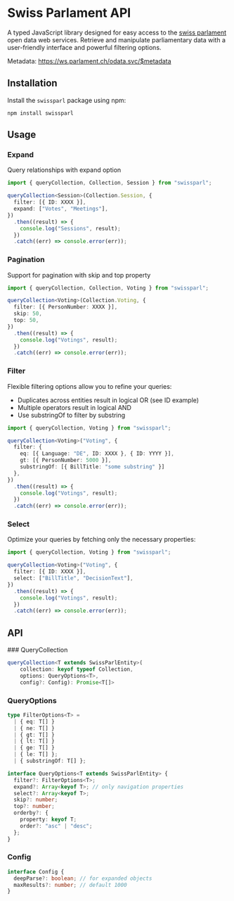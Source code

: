 # Swiss Parlament API

A typed JavaScript library designed for easy access to the [swiss parlament](https://www.parlament.ch)  open data web services. Retrieve and manipulate parliamentary data with a user-friendly interface and powerful filtering options.

Metadata: https://ws.parlament.ch/odata.svc/$metadata

## Installation

Install the `swissparl` package using npm:

`npm install swissparl`

## Usage

### Expand 

Query relationships with expand option

```typescript
import { queryCollection, Collection, Session } from "swissparl";

queryCollection<Session>(Collection.Session, {
  filter: [{ ID: XXXX }],
  expand: ["Votes", "Meetings"],
})
  .then((result) => {
    console.log("Sessions", result);
  })
  .catch((err) => console.error(err));
```

### Pagination

Support for pagination with skip and top property

```typescript
import { queryCollection, Collection, Voting } from "swissparl";

queryCollection<Voting>(Collection.Voting, {
  filter: [{ PersonNumber: XXXX }],
  skip: 50,
  top: 50,
})
  .then((result) => {
    console.log("Votings", result);
  })
  .catch((err) => console.error(err));
```

### Filter

Flexible filtering options allow you to refine your queries:

- Duplicates across entities result in logical OR (see ID example)
- Multiple operators result in logical AND
- Use substringOf to filter by substring

```typescript
import { queryCollection, Voting } from "swissparl";

queryCollection<Voting>("Voting", {
  filter: {
    eq: [{ Language: "DE", ID: XXXX }, { ID: YYYY }],
    gt: [{ PersonNumber: 5000 }],
    substringOf: [{ BillTitle: "some substring" }]
  },
})
  .then((result) => {
    console.log("Votings", result);
  })
  .catch((err) => console.error(err));
```

### Select

Optimize your queries by fetching only the necessary properties:

```typescript
import { queryCollection, Voting } from "swissparl";

queryCollection<Voting>("Voting", {
  filter: [{ ID: XXXX }],
  select: ["BillTitle", "DecisionText"],
})
  .then((result) => {
    console.log("Votings", result);
  })
  .catch((err) => console.error(err));
```

## API

### QueryCollection

```typescript
queryCollection<T extends SwissParlEntity>(
    collection: keyof typeof Collection,
    options: QueryOptions<T>,
    config?: Config): Promise<T[]>
```

### QueryOptions

```typescript
type FilterOptions<T> =
  | { eq: T[] }
  | { ne: T[] }
  | { gt: T[] }
  | { lt: T[] }
  | { ge: T[] }
  | { le: T[] };
  | { substringOf: T[] };

interface QueryOptions<T extends SwissParlEntity> {
  filter?: FilterOptions<T>;
  expand?: Array<keyof T>; // only navigation properties
  select?: Array<keyof T>;
  skip?: number;
  top?: number;
  orderby?: {
    property: keyof T;
    order?: "asc" | "desc";
  };
}
```

### Config

```typescript
interface Config {
  deepParse?: boolean; // for expanded objects
  maxResults?: number; // default 1000
}
```
